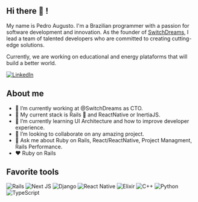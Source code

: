 ## Hi there :wave: !

My name is Pedro Augusto. I'm a Brazilian programmer with a passion for software development and innovation. 
As the founder of [SwitchDreams](https://switchdreams.com.br/), I lead a team of talented developers who are committed to creating cutting-edge solutions.

Currently, we are working on educational and energy plataforms that will build a better world.

[![LinkedIn](https://img.shields.io/badge/linkedin-%230077B5.svg?style=for-the-badge&logo=linkedin&logoColor=white)](https://www.linkedin.com/in/pedro-augusto-ramalho-duarte-1a12b458/)

## About me
- 🔭 I’m currently working at @SwitchDreams as CTO.
- 🧰 My current stack is Rails 🚆 and ReactNative or InertiaJS.
- 🌱 I’m currently learning UI Architecture and how to improve developer experience.
- 👯 I’m looking to collaborate on any amazing project.
- 💬 Ask me about Ruby on Rails, React/ReactNative, Project Managment, Rails Performance.
- ♥️  Ruby on Rails

## Favorite tools

![Rails](https://img.shields.io/badge/rails-%23CC0000.svg?style=for-the-badge&logo=ruby-on-rails&logoColor=white)
![Next JS](https://img.shields.io/badge/Next-black?style=for-the-badge&logo=next.js&logoColor=white)
![Django](https://img.shields.io/badge/django-%23092E20.svg?style=for-the-badge&logo=django&logoColor=white)
![React Native](https://img.shields.io/badge/react_native-%2320232a.svg?style=for-the-badge&logo=react&logoColor=%2361DAFB)
![Elixir](https://img.shields.io/badge/elixir-%234B275F.svg?style=for-the-badge&logo=elixir&logoColor=white)
![C++](https://img.shields.io/badge/c++-%2300599C.svg?style=for-the-badge&logo=c%2B%2B&logoColor=white)
![Python](https://img.shields.io/badge/python-%2314354C.svg?style=for-the-badge&logo=python&logoColor=white)
![TypeScript](https://img.shields.io/badge/typescript-%23007ACC.svg?style=for-the-badge&logo=typescript&logoColor=white)

